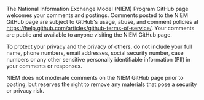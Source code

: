 
The National Information Exchange Model (NIEM) Program GitHub page welcomes your comments and postings. Comments posted to the NIEM GitHub page are subject to GitHub's usage, abuse, and comment policies at https://help.github.com/articles/github-terms-of-service/. Your comments are public and available to anyone visiting the NIEM GitHub page.

To protect your privacy and the privacy of others, do not include your full name, phone numbers, email addresses, social security number, case numbers or any other sensitive personally identifiable information (PII) in your comments or responses.

NIEM does not moderate comments on the NIEM GitHub page prior to posting, but reserves the right to remove any materials that pose a security or privacy risk.
